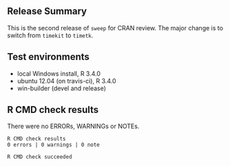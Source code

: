 ## Release Summary
This is the second release of `sweep` for CRAN review. The major change is to switch from `timekit` to `timetk`.


## Test environments
* local Windows install, R 3.4.0
* ubuntu 12.04 (on travis-ci), R 3.4.0
* win-builder (devel and release)


## R CMD check results
There were no ERRORs, WARNINGs or NOTEs.

    R CMD check results
    0 errors | 0 warnings | 0 note 

    R CMD check succeeded
